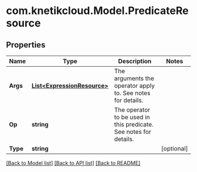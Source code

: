 # com.knetikcloud.Model.PredicateResource
## Properties

Name | Type | Description | Notes
------------ | ------------- | ------------- | -------------
**Args** | [**List&lt;ExpressionResource&gt;**](ExpressionResource.md) | The arguments the operator apply to. See notes for details. | 
**Op** | **string** | The operator to be used in this predicate. See notes for details. | 
**Type** | **string** |  | [optional] 

[[Back to Model list]](../README.md#documentation-for-models) [[Back to API list]](../README.md#documentation-for-api-endpoints) [[Back to README]](../README.md)

